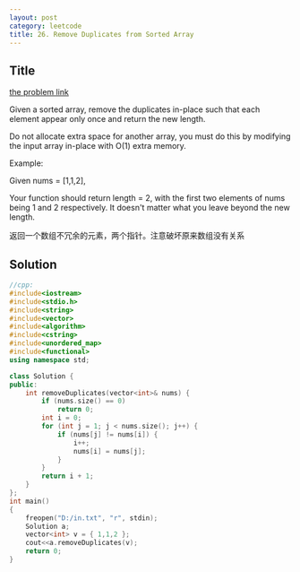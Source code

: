 ```yaml
---
layout: post
category: leetcode
title: 26. Remove Duplicates from Sorted Array
---
```

## Title
[the problem link](https://leetcode.com/problems/remove-duplicates-from-sorted-array/description/)

Given a sorted array, remove the duplicates in-place such that each element appear only once and return the new length.

Do not allocate extra space for another array, you must do this by modifying the input array in-place with O(1) extra memory.

Example:

Given nums = [1,1,2],

Your function should return length = 2, with the first two elements of nums being 1 and 2 respectively.
It doesn't matter what you leave beyond the new length.

返回一个数组不冗余的元素，两个指针。注意破坏原来数组没有关系
## Solution
```c++
//cpp:
#include<iostream>
#include<stdio.h>
#include<string>
#include<vector>
#include<algorithm>
#include<cstring>
#include<unordered_map>
#include<functional>
using namespace std;

class Solution {
public:
	int removeDuplicates(vector<int>& nums) {
		if (nums.size() == 0)
			return 0;
		int i = 0;
		for (int j = 1; j < nums.size(); j++) {
			if (nums[j] != nums[i]) {
				i++;
				nums[i] = nums[j];
			}
		}
		return i + 1;
	}
};
int main()
{
	freopen("D:/in.txt", "r", stdin);
	Solution a;
	vector<int> v = { 1,1,2 };
	cout<<a.removeDuplicates(v);
	return 0;
}
```
